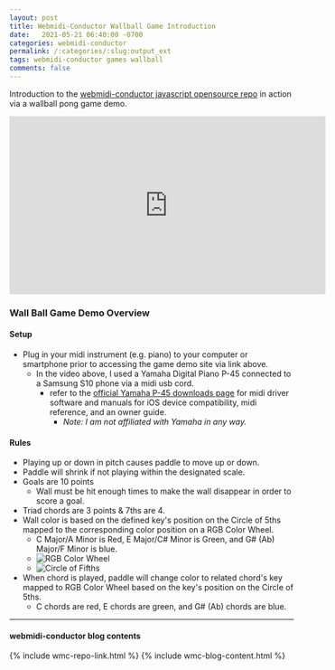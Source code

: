 ```yaml
---
layout: post
title: Webmidi-Conductor Wallball Game Introduction
date:   2021-05-21 06:40:00 -0700
categories: webmidi-conductor
permalink: /:categories/:slug:output_ext
tags: webmidi-conductor games wallball
comments: false
---
```

Introduction to the [webmidi-conductor javascript opensource repo](https://github.com/pauljuneau/webmidi-conductor) in action via a wallball pong game demo.
<!--end_excerpt-->

<iframe width="560" height="315" src="https://www.youtube.com/embed/vwvn2FGb3Rc" title="YouTube video player" frameborder="0" allow="accelerometer; autoplay; clipboard-write; encrypted-media; gyroscope; picture-in-picture" allowfullscreen></iframe>

### Wall Ball Game Demo Overview

#### Setup 

* Plug in your midi instrument (e.g. piano) to your computer or smartphone prior to accessing the game demo site via link above.
   * In the video above, I used a Yamaha Digital Piano P-45 connected to a Samsung S10 phone via a midi usb cord.
      * refer to the [official Yamaha P-45 downloads page](https://usa.yamaha.com/products/musical_instruments/pianos/p_series/p-45/downloads.html) for midi driver software and manuals for iOS device compatibility, midi reference, and an owner guide. 
         * _Note: I am not affiliated with Yamaha in any way._ 

#### Rules

* Playing up or down in pitch causes paddle to move up or down.
* Paddle will shrink if not playing within the designated scale.
* Goals are 10 points 
   * Wall must be hit enough times to make the wall disappear in order to score a goal.
* Triad chords are 3 points & 7ths are 4.
* Wall color is based on the defined key's position on the Circle of 5ths mapped to the corresponding color position on a RGB Color Wheel.
   * C Major/A Minor is Red, E Major/C# Minor is Green, and G# (Ab) Major/F Minor is blue.
   * ![RGB Color Wheel](https://www.w3schools.com/colors/pic_rgb_wheel.gif)
   * ![Circle of Fifths](https://upload.wikimedia.org/wikipedia/commons/thumb/3/33/Circle_of_fifths_deluxe_4.svg/600px-Circle_of_fifths_deluxe_4.svg.png)
* When chord is played, paddle will change color to related chord's key mapped to RGB Color Wheel based on the key's position on the Circle of 5ths.
   * C chords are red, E chords are green, and G# (Ab) chords are blue.

----
#### webmidi-conductor blog contents
{% include wmc-repo-link.html %}
{% include wmc-blog-content.html %}
